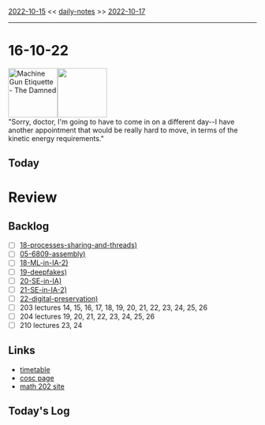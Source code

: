 [2022-10-15](daily_notes/2022-10-15) << [daily-notes](notes/daily-notes.md) >> [2022-10-17](daily_notes/2022-10-17)

---
# 16-10-22
<a href='spotify:album:2wCCXYJUgeiRqyIr3ujbMF'><img src='https://i.scdn.co/image/b5b050b2f063b3059a610b06a3e420f2310c9bae' alt='Machine Gun Etiquette - The Damned' height=100></a><img src='https://imgs.xkcd.com/comics/2045.png' height=100>
<br>"Sorry, doctor, I'm going to have to come in on a different day--I have another appointment that would be really hard to move, in terms of the kinetic energy requirements."

## Today
# Review

## Backlog
- [ ] [18-processes-sharing-and-threads)](notes/18-processes-sharing-and-threads.md)
- [ ] [05-6809-assembly)](notes/05-6809-assembly.md)
- [ ] [18-ML-in-IA-2)](notes/18-ML-in-IA-2.md)
- [ ] [19-deepfakes)](notes/19-deepfakes.md)
- [ ] [20-SE-in-IA)](notes/20-SE-in-IA.md)
- [ ] [21-SE-in-IA-2)](notes/21-SE-in-IA-2.md)
- [ ] [22-digital-preservation)](notes/22-digital-preservation.md)
- [ ] 203 lectures 14, 15, 16, 17, 18, 19, 20, 21, 22, 23, 24, 25, 26
- [ ] 204 lectures 19, 20, 21, 22, 23, 24, 25, 26
- [ ] 210 lectures 23, 24

## Links
- [timetable](https://i.imgur.com/9ghbvAG.png)
- [cosc page](https://cosc203.cspages.otago.ac.nz)
- [math 202 site](https://www.maths.otago.ac.nz/?resOLAF)

## Today's Log
